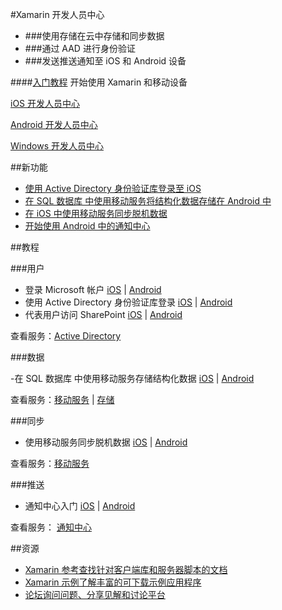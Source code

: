 <properties 
  pageTitle="移动服务-xamarin - Azure 微软云"
  metakeywords="" 
  description="" 
  services="" 
  documentationCenter="xamarin" 
  authors="" 
  manager="Tiffena" 
  editor="EricChen"/>
  
<tag ms.service="移动服务" ms.date="03/04/2015" wacn.date="03/04/2015"/>


#Xamarin 开发人员中心

- ###使用存储在云中存储和同步数据
- ###通过 AAD 进行身份验证
- ###发送推送通知至 iOS 和 Android 设备

####[入门教程](/documentation/articles/partner-xamarin-mobile-services-ios-get-started/)
开始使用 Xamarin 和移动设备

[iOS 开发人员中心](/develop/mobile/ios)

[Android 开发人员中心](/develop/mobile/android)

[Windows 开发人员中心](/develop/mobile/windows)

##新功能

- [使用 Active Directory 身份验证库登录至 iOS](/documentation/articles/mobile-services-dotnet-backend-xamarin-ios-adal-sso-authentication/)
- [在 SQL 数据库 中使用移动服务将结构化数据存储在 Android 中](/documentation/articles/partner-xamarin-mobile-services-android-get-started-data/)
- [在 iOS 中使用移动服务同步脱机数据](/documentation/articles/mobile-services-xamarin-ios-get-started-offline-data/)
- [开始使用 Android 中的通知中心](/documentation/articles/partner-xamarin-notification-hubs-android-get-started/)

##教程

###用户

- 登录 Microsoft 帐户 [iOS](/documentation/articles/partner-xamarin-mobile-services-ios-get-started-users/) | [Android](/documentation/articles/partner-xamarin-mobile-services-android-get-started-users/)
- 使用 Active Directory 身份验证库登录 [iOS](/documentation/articles/mobile-services-dotnet-backend-xamarin-ios-adal-sso-authentication/) | [Android](https://github.com/AzureADSamples/NativeClient-Xamarin-Android)
- 代表用户访问 SharePoint [iOS](/documentation/articles/mobile-services-dotnet-backend-calling-sharepoint-on-behalf-of-user/) | [Android](/documentation/articles/mobile-services-dotnet-backend-calling-sharepoint-on-behalf-of-user/)

查看服务：[Active Directory](https://github.com/AzureAD)

###数据

-在 SQL 数据库 中使用移动服务存储结构化数据 [iOS](/documentation/articles/partner-xamarin-mobile-services-ios-get-started-data/) | [Android](/documentation/articles/partner-xamarin-mobile-services-android-get-started-data/)

查看服务：[移动服务](/documentation/services/mobile-services/) | [存储](/documentation/services/storage/)

###同步

- 使用移动服务同步脱机数据 [iOS](/documentation/articles/mobile-services-xamarin-ios-get-started-offline-data/) | [Android](/documentation/articles/mobile-services-xamarin-android-get-started-offline-data/)

查看服务：[移动服务](/documentation/services/mobile-services/)

###推送

- 通知中心入门 [iOS](/documentation/articles/partner-xamarin-notification-hubs-ios-get-started/) | [Android](/documentation/articles/partner-xamarin-notification-hubs-android-get-started/)

查看服务： [通知中心](/documentation/services/notification-hubs/)

##资源
- [Xamarin 参考查找针对客户端库和服务器脚本的文档](http://developer.xamarin.com/guides/cross-platform/azure/mobile-services/)
- [Xamarin 示例了解丰富的可下载示例应用程序](http://developer.xamarin.com/guides/cross-platform/azure/mobile-services/)
- [论坛询问问题、分享见解和讨论平台](https://social.msdn.microsoft.com/Forums/zh-CN/home?forum=windowsazurezhchs)

